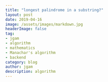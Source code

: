 ```yaml
---
title: "longest palindrome in a substring?"
layout: post
date: 2019-04-16
image: /assets/images/markdown.jpg
headerImage: false
tag:
- jgam
- algorithm
- mathematics
- Manachar's algorithm
- backend
category: blog
author: jgam
description: algorithm
---
```

